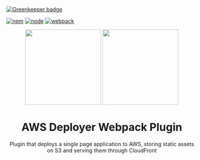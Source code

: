 
[![Greenkeeper badge](https://badges.greenkeeper.io/volkangurel/aws-deployer-webpack-plugin.svg)](https://greenkeeper.io/)

[![npm][npm]][npm-url]
[![node][node]][node-url]
[![webpack][webpack]][webpack-url]

<div align="center">
  <img width="200" height="200" src="https://worldvectorlogo.com/logos/aws-logo.svg">
  <a href="https://github.com/webpack/webpack">
    <img width="200" height="200" src="https://webpack.js.org/assets/icon-square-big.svg">
  </a>
  <h1>AWS Deployer Webpack Plugin</h1>
  <p>Plugin that deploys a single page application to AWS, storing static assets on S3 and serving them through CloudFront</p>
</div>

[npm]: https://img.shields.io/npm/v/aws-deployer-webpack-plugin.svg
[npm-url]: https://npmjs.com/package/aws-deployer-webpack-plugin

[node]: https://img.shields.io/node/v/aws-deployer-webpack-plugin.svg
[node-url]: https://nodejs.org

[webpack]: https://img.shields.io/npm/dependency-version/aws-deployer-webpack-plugin/peer/webpack.svg
[webpack-url]: https://webpack.js.org/concepts/plugins/
